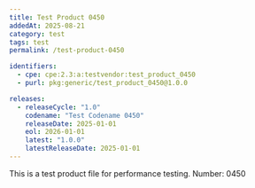 ```yaml
---
title: Test Product 0450
addedAt: 2025-08-21
category: test
tags: test
permalink: /test-product-0450

identifiers:
  - cpe: cpe:2.3:a:testvendor:test_product_0450
  - purl: pkg:generic/test_product_0450@1.0.0

releases:
  - releaseCycle: "1.0"
    codename: "Test Codename 0450"
    releaseDate: 2025-01-01
    eol: 2026-01-01
    latest: "1.0.0"
    latestReleaseDate: 2025-01-01
---
```


This is a test product file for performance testing. Number: 0450
